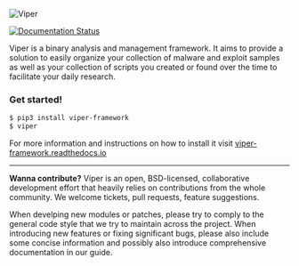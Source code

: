 ![Viper](https://viper-framework.readthedocs.io/en/latest/_images/viper.png)

[![Documentation Status](https://readthedocs.org/projects/viper-framework/badge/?version=latest)](http://viper-framework.readthedocs.io/en/latest/?badge=latest)

Viper is a binary analysis and management framework. It aims to provide a solution to easily organize your collection of malware and exploit samples as well as your collection of scripts you created or found over the time to facilitate your daily research.

### Get started!

```bash
$ pip3 install viper-framework
$ viper
```

For more information and instructions on how to install it visit [viper-framework.readthedocs.io](https://viper-framework.readthedocs.io/)

<hr />

**Wanna contribute?** Viper is an open, BSD-licensed, collaborative development effort that heavily relies on contributions from the whole community. We welcome tickets, pull requests, feature suggestions.

When develping new modules or patches, please try to comply to the general code style that we try to maintain across the project. When introducing new features or fixing significant bugs, please also include some concise information and possibly also introduce comprehensive documentation in our guide.
